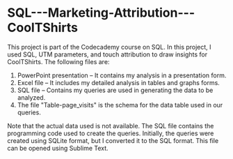 # SQL---Marketing-Attribution---CoolTShirts
This project is part of the Codecademy course on SQL. In this project, I used SQL, UTM parameters, and touch attribution to draw insights for CoolTShirts. The following files are:
1.	PowerPoint presentation – It contains my analysis in a presentation form.
2.	Excel file – It includes my detailed analysis in tables and graphs forms.
3.	SQL file – Contains my queries are used in generating the data to be analyzed. 
4.	The file "Table-page_visits" is the schema for the data table used in our queries.

Note that the actual data used is not available. The SQL file contains the programming code used to create the queries. Initially, the queries were created using SQLite format, but I converted it to the SQL format. This file can be opened using Sublime Text.
